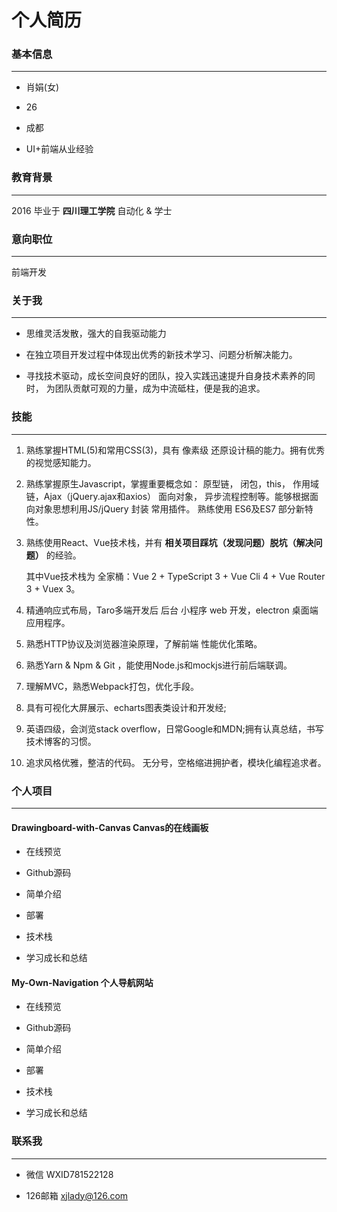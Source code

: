 # 个人简历

### 基本信息
-----
- 肖娟(女)

- 26

- 成都

- UI+前端从业经验

### 教育背景
-----
2016 毕业于 **四川理工学院** 自动化 & 学士

### 意向职位
-----
前端开发

### 关于我
-----
- 思维灵活发散，强大的自我驱动能力

- 在独立项目开发过程中体现出优秀的新技术学习、问题分析解决能力。

- 寻找技术驱动，成长空间良好的团队，投入实践迅速提升自身技术素养的同时， 为团队贡献可观的力量，成为中流砥柱，便是我的追求。

### 技能
-----
1. 熟练掌握HTML(5)和常用CSS(3)，具有 像素级 还原设计稿的能力。拥有优秀的视觉感知能力。

2. 熟练掌握原生Javascript，掌握重要概念如： 原型链， 闭包，this， 作用域链，Ajax（jQuery.ajax和axios） 面向对象， 异步流程控制等。能够根据面向对象思想利用JS/jQuery 封装 常用插件。 熟练使用 ES6及ES7 部分新特性。

3. 熟练使用React、Vue技术栈，并有  **相关项目踩坑（发现问题）脱坑（解决问题）** 的经验。

    其中Vue技术栈为 全家桶：Vue 2 + TypeScript 3 + Vue Cli 4  + Vue Router 3 + Vuex 3。
  
4. 精通响应式布局，Taro多端开发后 后台 小程序 web 开发，electron 桌面端 应用程序。

4. 熟悉HTTP协议及浏览器渲染原理，了解前端 性能优化策略。

5. 熟悉Yarn & Npm & Git ，能使用Node.js和mockjs进行前后端联调。

6. 理解MVC，熟悉Webpack打包，优化手段。

7. 具有可视化大屏展示、echarts图表类设计和开发经;

7. 英语四级，会浏览stack overflow，日常Google和MDN;拥有认真总结，书写技术博客的习惯。

8. 追求风格优雅，整洁的代码。 无分号，空格缩进拥护者，模块化编程追求者。
### 个人项目
-----
#### Drawingboard-with-Canvas Canvas的在线画板

- 在线预览

- Github源码

- 简单介绍

- 部署

- 技术栈

- 学习成长和总结

#### My-Own-Navigation 个人导航网站

- 在线预览

- Github源码

- 简单介绍

- 部署

- 技术栈

- 学习成长和总结
    
### 联系我
-----
- 微信        WXID781522128

- 126邮箱     xjlady@126.com

